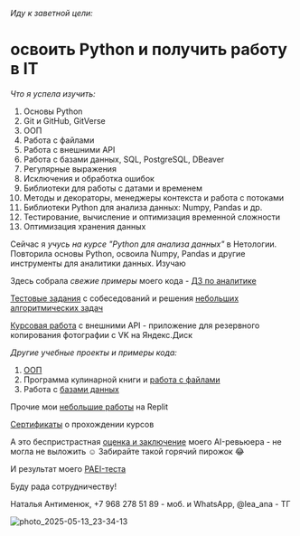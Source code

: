 _Иду к заветной цели:_

# освоить Python и получить работу в IT

_Что я успела изучить:_
1. Основы Python
2. Git и GitHub, GitVerse
3. ООП
4. Работа с файлами
5. Работа с внешними API
6. Работа с базами данных, SQL, PostgreSQL, DBeaver
7. Регулярные выражения
8. Исключения и обработка ошибок
9. Библиотеки для работы с датами и временем
10. Методы и декораторы, менеджеры контекста и работа с потоками
11. Библиотеки Python для анализа данных: Numpy, Pandas и др.
12. Тестирование, вычисление и оптимизация временной сложности
13. Оптимизация хранения данных

Сейчас я _учусь на курсе "Python для анализа данных"_ в Нетологии. Повторила основы Python, освоила Numpy, Pandas и другие инструменты для аналитики данных. Изучаю 

Здесь собрала _свежие примеры_ моего кода - [ДЗ по аналитике](https://github.com/PyBebe/DZ-analitika)

[Тестовые задания](https://github.com/PyBebe/Zadachi/blob/main/%D0%A2%D0%B5%D1%81%D1%82%D0%BE%D0%B2%D1%8B%D0%B5_%D0%B7%D0%B0%D0%B4%D0%B0%D0%BD%D0%B8%D1%8F_%D0%AF%D0%BD%D0%B4%D0%B5%D0%BA%D1%81.ipynb) с собеседований и решения [небольших алгоритмических задач](https://github.com/PyBebe/Zadachi/blob/main/Python_Tasks.ipynb)

[Курсовая работа](https://github.com/PyBebe/Diplom-OOP-and-API) с внешними API - приложение для резервного копирования фотографии с VK на Яндекс.Диск

_Другие учебные проекты и примеры кода:_
1. [ООП](https://github.com/PyBebe/DZ)
2. Программа кулинарной книги и [работа с файлами](https://github.com/PyBebe/OOP-2)
3. Работа с [базами данных](https://github.com/PyBebe/BD)

Прочие мои [небольшие работы](https://replit.com/@pybebe?path=folder/%D0%9F%D1%80%D0%BE%D0%B5%D0%BA%D1%82%D1%8B) на Replit

[Сертификаты](https://github.com/PyBebe/Sertifikaty) о прохождении курсов

А это беспристрастная [оценка и заключение](https://github.com/PyBebe/Portfolio/blob/main/%D0%9E%D0%B1%D0%BE_%D0%BC%D0%BD%D0%B5.ipynb) моего AI-ревьюера - не могла не выложить ☺️ Забирайте такой горячий пирожок 😂

И результат моего [PAEI-теста](https://paei.denero.ru/1/5Mnv6j)

Буду рада сотрудничеству!

Наталья Антименюк,
+7 968 278 51 89 - моб. и WhatsApp,
@lea_ana - ТГ

![photo_2025-05-13_23-34-13](https://github.com/user-attachments/assets/94a19986-e21b-47df-8bc7-a083f4c8ab1c)
